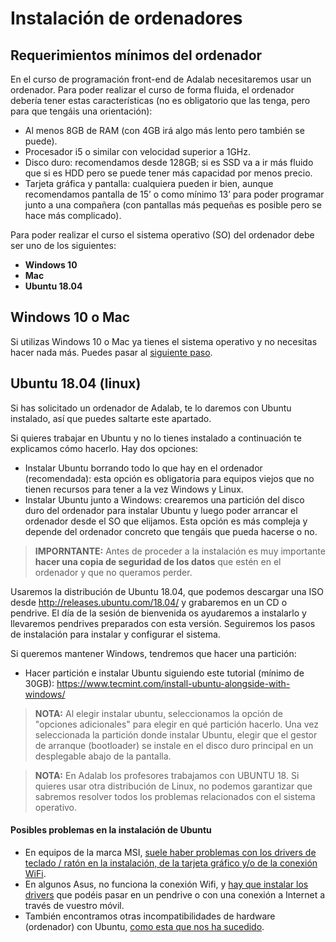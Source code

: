 # Instalación de ordenadores

## Requerimientos mínimos del ordenador

En el curso de programación front-end de Adalab necesitaremos usar un ordenador. Para poder realizar el curso de forma fluida, el ordenador debería tener estas características (no es obligatorio que las tenga, pero para que tengáis una orientación):

- Al menos 8GB de RAM (con 4GB irá algo más lento pero también se puede).
- Procesador i5 o similar con velocidad superior a 1GHz.
- Disco duro: recomendamos desde 128GB; si es SSD va a ir más fluido que si es HDD pero se puede tener más capacidad por menos precio.
- Tarjeta gráfica y pantalla: cualquiera pueden ir bien, aunque recomendamos pantalla de 15’ o como mínimo 13’ para poder programar junto a una compañera (con pantallas más pequeñas es posible pero se hace más complicado).

Para poder realizar el curso el sistema operativo (SO) del ordenador debe ser uno de los siguientes:

- **Windows 10**
- **Mac**
- **Ubuntu 18.04**

## Windows 10 o Mac

Si utilizas Windows 10 o Mac ya tienes el sistema operativo y no necesitas hacer nada más. Puedes pasar al [siguiente paso](2_instalacion_de_vscode.md).

## Ubuntu 18.04 (linux)

Si has solicitado un ordenador de Adalab, te lo daremos con Ubuntu instalado, así que puedes saltarte este apartado.

Si quieres trabajar en Ubuntu y no lo tienes instalado a continuación te explicamos cómo hacerlo. Hay dos opciones:

- Instalar Ubuntu borrando todo lo que hay en el ordenador (recomendada): esta opción es obligatoria para equipos viejos que no tienen recursos para tener a la vez Windows y Linux.
- Instalar Ubuntu junto a Windows: crearemos una partición del disco duro del ordenador para instalar Ubuntu y luego poder arrancar el ordenador desde el SO que elijamos. Esta opción es más compleja y depende del ordenador concreto que tengáis que pueda hacerse o no.

> **IMPORNTANTE:** Antes de proceder a la instalación es muy importante **hacer una copia de seguridad de los datos** que estén en el ordenador y que no queramos perder.

Usaremos la distribución de Ubuntu 18.04, que podemos descargar una ISO desde http://releases.ubuntu.com/18.04/ y grabaremos en un CD o pendrive. El día de la sesión de bienvenida os ayudaremos a instalarlo y llevaremos pendrives preparados con esta versión. Seguiremos los pasos de instalación para instalar y configurar el sistema.

Si queremos mantener Windows, tendremos que hacer una partición:

- Hacer partición e instalar Ubuntu siguiendo este tutorial (mínimo de 30GB): https://www.tecmint.com/install-ubuntu-alongside-with-windows/

> **NOTA:** Al elegir instalar ubuntu, seleccionamos la opción de "opciones adicionales" para elegir en qué partición hacerlo. Una vez seleccionada la partición donde instalar Ubuntu, elegir que el gestor de arranque (bootloader) se instale en el disco duro principal en un desplegable abajo de la pantalla.

> **NOTA:** En Adalab los profesores trabajamos con UBUNTU 18. Si quieres usar otra distribución de Linux, no podemos garantizar que sabremos resolver todos los problemas relacionados con el sistema operativo.

#### Posibles problemas en la instalación de Ubuntu

- En equipos de la marca MSI, [suele haber problemas con los drivers de teclado / ratón en la instalación, de la tarjeta gráfico y/o de la conexión WiFi](https://gist.github.com/mari-linhares/cef4cb3440408e44963d1447a7db5ae0).
- En algunos Asus, no funciona la conexión Wifi, y [hay que instalar los drivers](https://askubuntu.com/questions/990378/wi-fi-not-working-on-lenovo-thinkpad-e570-realtek-rtl8821ce) que podéis pasar en un pendrive o con una conexión a Internet a través de vuestro móvil.
- También encontramos otras incompatibilidades de hardware (ordenador) con Ubuntu, [como esta que nos ha sucedido](https://askubuntu.com/questions/38780/how-do-i-set-nomodeset-after-ive-already-installed-ubuntu).
